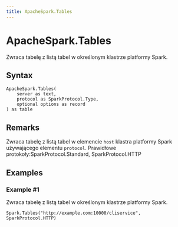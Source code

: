 ```yaml
---
title: ApacheSpark.Tables
---
```


# ApacheSpark.Tables


Zwraca tabelę z listą tabel w określonym klastrze platformy Spark.


## Syntax

```powerquery
ApacheSpark.Tables(
    server as text,
    protocol as SparkProtocol.Type,
    optional options as record
) as table
```


## Remarks

Zwraca tabelę z listą tabel w elemencie <code>host</code> klastra platformy Spark używającego elementu <code>protocol</code>. Prawidłowe protokoły:SparkProtocol.Standard, SparkProtocol.HTTP


## Examples

### Example #1 
Zwraca tabelę z listą tabel w określonym klastrze platformy Spark.
```powerquery
Spark.Tables("http://example.com:10000/cliservice", SparkProtocol.HTTP)
```



